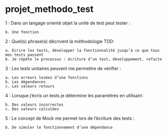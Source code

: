 # projet_methodo_test

1 : Dans un langage orienté objet la unité de test peut tester :

    b. Une fonction

2 : Quel(s) phrase(s) décrivent la méthodologie TDD:

    a. Ecrire les tests, développer la fonctionnalité jusqu’à ce que tous mes tests passent
    b. Je répète le processus : écriture d’un test, développement, refacto

3 : Les tests unitaires peuvent me permettre de vérifier :

    a. Les erreurs levées d’une fonctions
    b. Les dépendances
    c. Les valeurs retours

4 : Lorsque j’écris un tests je détermine les paramètres en utilisant :

    b. Des valeurs incorrectes
    c. Des valeurs calculées

5 : Le concept de Mock me permet lors de l’écriture des tests :

    b. De simuler le fonctionnement d’une dépendance